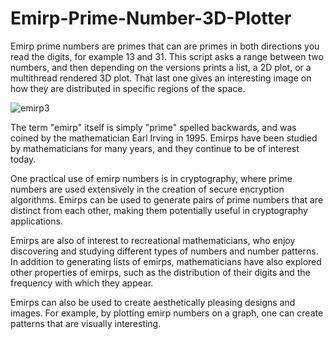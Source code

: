 # Emirp-Prime-Number-3D-Plotter
Emirp prime numbers are primes that can are primes in both directions you read the digits, for example  13 and 31. This script asks a range between two numbers, and then depending on the versions prints a list, a 2D plot, or a multithread rendered 3D plot. That last one gives an interesting image on how they are distributed in specific regions of the space.

![emirp3](https://user-images.githubusercontent.com/113304088/232337798-aa698be3-9c2b-479f-bd3a-1ba64e13595d.png)

The term "emirp" itself is simply "prime" spelled backwards, and was coined by the mathematician Earl Irving in 1995. Emirps have been studied by mathematicians for many years, and they continue to be of interest today.

One practical use of emirp numbers is in cryptography, where prime numbers are used extensively in the creation of secure encryption algorithms. Emirps can be used to generate pairs of prime numbers that are distinct from each other, making them potentially useful in cryptography applications.

Emirps are also of interest to recreational mathematicians, who enjoy discovering and studying different types of numbers and number patterns. In addition to generating lists of emirps, mathematicians have also explored other properties of emirps, such as the distribution of their digits and the frequency with which they appear.

Emirps can also be used to create aesthetically pleasing designs and images. For example, by plotting emirp numbers on a graph, one can create patterns that are visually interesting. 
